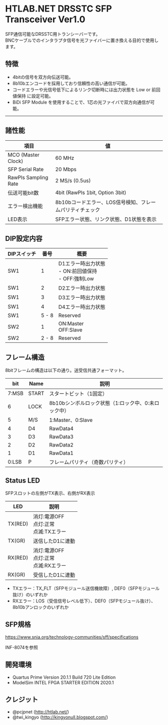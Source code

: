 # HTLAB.NET DRSSTC SFP Transceiver Ver1.0

SFP通信可能なDRSSTC用トランシーバーです。  
BNCケーブルでのインタラプタ信号を光ファイバーに置き換える目的で使用します。  


## 特徴
- 4bitの信号を双方向伝送可能。
- 8b10bエンコードを採用しており信頼性の高い通信が可能。
- コードエラーや光信号低下によるリンク切断時には出力状態を Low or 前回値保持 に設定可能。
- BiDi SFP Module を使用することで、1芯の光ファイバで双方向通信が可能。

***

## 諸性能

| 項目 | 値 |
| ---- | ---- |
| MCO (Master Clock) | 60 MHz |
| SFP Serial Rate | 20 Mbps |
| RawPls Sampling Rate | 2 MS/s (0.5us) |
| 伝送可能bit数 | 4bit (RawPls 1bit, Option 3bit) |
| エラー検出機能 | 8b10bコードエラー、LOS信号検知、フレームパリティチェック |
| LED表示 | SFPエラー状態、リンク状態、D1状態を表示 |

## DIP設定内容

| DIPスイッチ | 番号 | 概要 |
|----|----|----|
| SW1 | 1 | D1エラー時出力状態<br> - ON:前回値保持<br> - OFF:強制Low |
| SW1 | 2 | D2エラー時出力状態 |
| SW1 | 3 | D3エラー時出力状態 |
| SW1 | 4 | D4エラー時出力状態 |
| SW1 | 5 - 8 | Reserved |
| SW2 | 1 | ON:Master<br>OFF:Slave |
| SW2 | 2 - 8 | Reserved |


## フレーム構造
8bitフレームの構造は以下の通り。送受信共通フォーマット。

| bit | Name  | 説明 |
|-----|----|----|
| 7:MSB | START | スタートビット（1固定） |
| 6 | LOCK | 8b10bシンボルロック状態（1:ロック中、0:未ロック中） |
| 5 | M/S | 1:Master、0:Slave |
| 4 | D4 | RawData4 |
| 3 | D3 | RawData3 |
| 2 | D2 | RawData2 |
| 1 | D1 | RawData1 |
| 0:LSB | P | フレームパリティ（奇数パリティ） |

## Status LED
SFPスロットの左側がTX表示、右側がRX表示

| LED | 説明 | 
|-----|-----| 
| TX(RED) | 消灯:電源OFF<br>点灯:正常<br>点滅:TXエラー |
| TX(GR) | 送信したD1に連動 |
| RX(RED) | 消灯:電源OFF<br>点灯:正常<br>点滅:RXエラー |
| RX(GR) | 受信したD1に連動 |

- TXエラー：TX_FLT（SFPモジュール送信機故障）, DEF0（SFPモジュール抜け）のいずれか
- RXエラー：LOS（受信信号レベル低下）、DEF0（SFPモジュール抜け）、8b10bアンロックのいずれか

## SFP規格
https://www.snia.org/technology-communities/sff/specifications

INF-8074を参照

## 開発環境
- Quartus Prime Version 20.1.1 Build 720 Lite Edition
- ModelSim INTEL FPGA STARTER EDITION 2020.1

## クレジット
 - @pcjpnet (http://htlab.net/)
 - @twi_kingyo (http://kingyonull.blogspot.com/)
